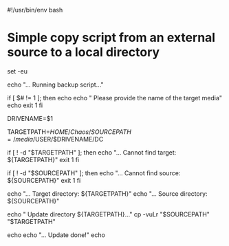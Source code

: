 #!/usr/bin/env bash

# Simple copy script from an external source to a local directory

set -eu

echo "... Running backup script..."

if [ $# != 1 ]; then
    echo
    echo "    Please provide the name of the target media"
    echo
    exit 1
fi

DRIVENAME=$1

TARGETPATH=$HOME/Chaos/
SOURCEPATH=/media/$USER/$DRIVENAME/DC

if [ ! -d "$TARGETPATH" ]; then
    echo "... Cannot find target: ${TARGETPATH}"
    exit 1
fi

if [ ! -d "$SOURCEPATH" ]; then
    echo "... Cannot find source: ${SOURCEPATH}"
    exit 1
fi 

echo "... Target directory: ${TARGETPATH}"
echo "... Source directory: ${SOURCEPATH}"

echo "    Update directory ${TARGETPATH}..."
cp -vuLr "$SOURCEPATH" "$TARGETPATH"

echo
echo "... Update done!"
echo
